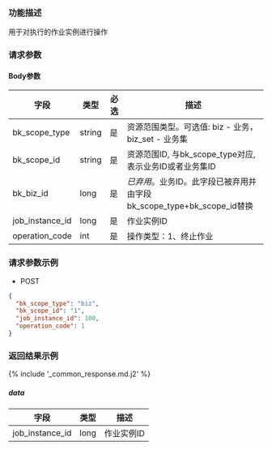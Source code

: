 ### 功能描述

用于对执行的作业实例进行操作

### 请求参数

#### Body参数

| 字段              | 类型     | 必选 | 描述                                                |
|-----------------|--------|----|---------------------------------------------------|
| bk_scope_type   | string | 是  | 资源范围类型。可选值: biz - 业务，biz_set - 业务集                |
| bk_scope_id     | string | 是  | 资源范围ID, 与bk_scope_type对应, 表示业务ID或者业务集ID           |
| bk_biz_id       | long   | 是  | *已弃用*。业务ID。此字段已被弃用并由字段bk_scope_type+bk_scope_id替换 |
| job_instance_id | long   | 是  | 作业实例ID                                            |
| operation_code  | int    | 是  | 操作类型：1、终止作业                                       |

### 请求参数示例

- POST

```json
{
  "bk_scope_type": "biz",
  "bk_scope_id": "1",
  "job_instance_id": 100,
  "operation_code": 1
}
```

### 返回结果示例

{% include '_common_response.md.j2' %}

##### data

| 字段              | 类型   | 描述     |
|-----------------|------|--------|
| job_instance_id | long | 作业实例ID |
